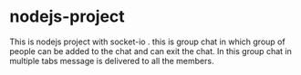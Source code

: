 # nodejs-project
This is nodejs project with socket-io .
this is group chat in which group of people can be added to the chat and can exit the chat.
In this group chat in multiple tabs  message is delivered to all the members.
